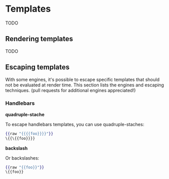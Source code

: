 # Templates

TODO

## Rendering templates

TODO

## Escaping templates

With some engines, it's possible to escape specific templates that should not be evaluated at render time. This section lists the engines and escaping techniques. (pull requests for additional engines appreciated!)

### Handlebars

**quadruple-stache**

To escape handlebars templates, you can use quadruple-staches:

```handlebars
{{raw "{{{{foo}}}}"}}
\{{\{{foo}}}}
```

**backslash**

Or backslashes:

```handlebars
{{raw "{{foo}}"}}
\{{foo}}
```
